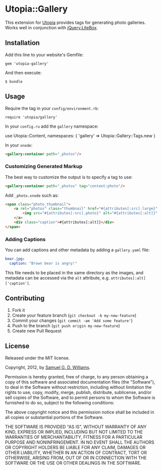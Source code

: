 # Utopia::Gallery

This extension for [Utopia](https://github.com/ioquatix/utopia) provides tags for generating photo galleries. Works well in conjunction with [jQuery.LiteBox](https://github.com/ioquatix/jquery-litebox).

## Installation

Add this line to your website's Gemfile:

	gem 'utopia-gallery'

And then execute:

	$ bundle

## Usage

Require the tag in your `config/environment.rb`:

	require 'utopia/gallery'

In your `config.ru` add the `gallery` namespace:

use Utopia::Content,
	namespaces: {
		'gallery' => Utopia::Gallery::Tags.new
	}

In your `xnode`:

```html
<gallery:container path="_photos"/>
```

### Customizing Generated Markup

The best way to customize the output is to specify a tag to use:

```html
<gallery:container path="_photos" tag="content:photo"/>
```

Add `_photo.xnode` such as:

```html
<span class="photo_thumbnail">
	<a rel="photos" class="thumbnail" href="#{attributes[:src].large}" title="#{attributes[:alt]}">
		<img src="#{attributes[:src].photo}" alt="#{attributes[:alt]}" />
	</a>
	<div class="caption">#{attributes[:alt]}</div>
</span>
```

### Adding Captions

You can add captions and other metadata by adding a `gallery.yaml` file:

```yaml
bear.jpg:
  caption: "Brown bear is angry!"
```

This file needs to be placed in the same directory as the images, and metadata can be accessed via the `alt` attribute, e.g. `attributes[:alt]['caption']`.

## Contributing

1. Fork it
2. Create your feature branch (`git checkout -b my-new-feature`)
3. Commit your changes (`git commit -am 'Add some feature'`)
4. Push to the branch (`git push origin my-new-feature`)
5. Create new Pull Request

## License

Released under the MIT license.

Copyright, 2012, by [Samuel G. D. Williams](http://www.codeotaku.com/samuel-williams).

Permission is hereby granted, free of charge, to any person obtaining a copy
of this software and associated documentation files (the "Software"), to deal
in the Software without restriction, including without limitation the rights
to use, copy, modify, merge, publish, distribute, sublicense, and/or sell
copies of the Software, and to permit persons to whom the Software is
furnished to do so, subject to the following conditions:

The above copyright notice and this permission notice shall be included in
all copies or substantial portions of the Software.

THE SOFTWARE IS PROVIDED "AS IS", WITHOUT WARRANTY OF ANY KIND, EXPRESS OR
IMPLIED, INCLUDING BUT NOT LIMITED TO THE WARRANTIES OF MERCHANTABILITY,
FITNESS FOR A PARTICULAR PURPOSE AND NONINFRINGEMENT. IN NO EVENT SHALL THE
AUTHORS OR COPYRIGHT HOLDERS BE LIABLE FOR ANY CLAIM, DAMAGES OR OTHER
LIABILITY, WHETHER IN AN ACTION OF CONTRACT, TORT OR OTHERWISE, ARISING FROM,
OUT OF OR IN CONNECTION WITH THE SOFTWARE OR THE USE OR OTHER DEALINGS IN
THE SOFTWARE.

